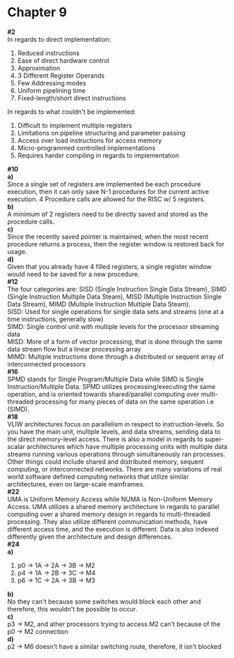 # Chapter 9
**#2** \
In regards to direct implementation:
1. Reduced instructions
2. Ease of direct hardware control
3. Approximation
4. 3 Different Register Operands
5. Few Addressing modes
6. Uniform pipelining time
7. Fixed-length/short direct instructions

In regards to what couldn't be implemented:
1. Difficult to implement multiple registers
2. Limitations on pipeline structuring and parameter passing
3. Access over load instructions for access memory
4. Micro-programmed controlled implementations
5. Requires harder compiling in regards to implementation

**#10** \
**a)** \
Since a single set of registers are implemented be each procedure execution, then it can only save N-1 procedures for the current active execution. 4 Procedure calls are allowed for the RISC w/ 5 registers. \
**b)** \
A minimum of 2 registers need to be directly saved and stored as the procedure calls. \
**c)** \
Since the recently saved pointer is maintained, when the most recent procedure returns a process, then the register window is restored back for usage. \
**d)** \
Given that you already have 4 filled registers, a single register window would need to be saved for a new procedure. \
**#12** \
The four categories are: SISD (Single Instruction Single Data Stream), SIMD (Single Instruction Multiple Data Steam), MISD (Multiple Instruction Single Data Stream), MIMD (Multiple Instruction Multiple Data Steam). \
SISD: Used for single operations for single data sets and streams (one at a time instructions, generally slow) \
SIMD: Single control unit with multiple levels for the processor streaming data \
MISD: More of a form of vector processing, that is done through the same data stream flow but a linear processing array \
MIMD: Multiple instructions done through a distributed or sequent array of interconnected processors \
**#16** \
SPMD stands for Single Program/Multiple Data while SIMD is Single Instruction/Multiple Data. SPMD utilizes processing/executing the same operation, and is oriented towards shared/parallel computing over multi-threaded processing for many pieces of data on the same operation i.e (SIMD). \
**#18** \
VLIW architectures focus on parallelism in respect to instruction-levels. So you have the main unit, multiple levels, and data streams, sending data to the direct memory-level access. There is also a model in regards to super-scalar architectures which have multiple processing units with multiple data streams running various operations through simultaneously ran processes. Other things could include shared and distributed memory, sequent computing, or interconnected networks. There are many variations of real world software defined computing networks that utilize similar architectures, even on large-scale mainframes. \
**#22** \
UMA is Uniform Memory Access while NUMA is Non-Uniform Memory Access. UMA utilizes a shared memory architecture in regards to parallel computing over a shared memory design in regards to  multi-threaded processing. They also utilize different communication methods, have different access time, and the execution is different. Data is also indexed differently given the architecture and design differences. \
**#24** \
**a)**
1) p0 -> 1A -> 2A -> 3B -> M2
2) p4 -> 1A -> 2B -> 3C -> M4
3) p6 -> 1C -> 2A -> 3B -> M3

**b)** \
No they can't because some switches would block each other and therefore, this wouldn't be possible to occur. \
**c)** \
p3 -> M2, and ather processors trying to access M2 can't because of the p0 -> M2 connection \
**d)** \
p2 -> M6 doesn't have a similar switching route, therefore, it isn't blocked
